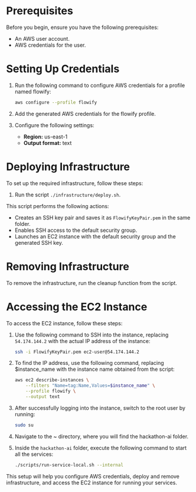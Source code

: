 # Prerequisites

Before you begin, ensure you have the following prerequisites:

- An AWS user account.
- AWS credentials for the user.

# Setting Up Credentials

1. Run the following command to configure AWS credentials for a profile named flowify:

    ```bash
    aws configure --profile flowify
    ```

2. Add the generated AWS credentials for the flowify profile.

3. Configure the following settings:

   - **Region:** us-east-1
   - **Output format:** text

# Deploying Infrastructure

To set up the required infrastructure, follow these steps:

1. Run the script `./infrastructure/deploy.sh`.

This script performs the following actions:
   - Creates an SSH key pair and saves it as `FlowifyKeyPair.pem` in the same folder.
   - Enables SSH access to the default security group.
   - Launches an EC2 instance with the default security group and the generated SSH key.

# Removing Infrastructure

To remove the infrastructure, run the cleanup function from the script.

# Accessing the EC2 Instance

To access the EC2 instance, follow these steps:

1. Use the following command to SSH into the instance, replacing `54.174.144.2` with the actual IP address of the instance:

    ```bash
    ssh -i FlowifyKeyPair.pem ec2-user@54.174.144.2
    ```

2. To find the IP address, use the following command, replacing $instance_name with the instance name obtained from the script:

    ```bash
    aws ec2 describe-instances \
        --filters "Name=tag:Name,Values=$instance_name" \
        --profile flowify \
        --output text
    ```

3. After successfully logging into the instance, switch to the root user by running:

    ```bash
    sudo su
    ```
4. Navigate to the ~ directory, where you will find the hackathon-ai folder.
5. Inside the `hackathon-ai` folder, execute the following command to start all the services:

    ```bash
    ./scripts/run-service-local.sh --internal
    ```

This setup will help you configure AWS credentials, deploy and remove infrastructure, and access the EC2 instance for running your services.
